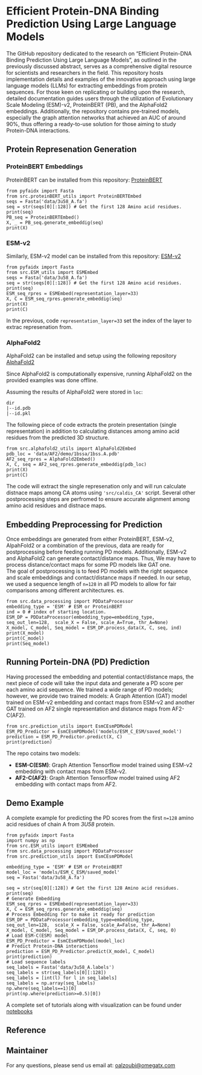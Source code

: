 # Efficient Protein-DNA Binding Prediction Using Large Language Models
The GitHub repository dedicated to the research on “Efficient Protein-DNA Binding Prediction Using Large Language Models”, as outlined in the previously discussed abstract, serves as a comprehensive digital resource for scientists and researchers in the field. This repository hosts implementation details and examples of the innovative approach using large language models (LLMs) for extracting embeddings from protein sequences. For those keen on replicating or building upon the research, detailed documentation guides users through the utilization of Evolutionary Scale Modeling (ESM)-v2, ProteinBERT (PB), and the AlphaFold2 embeddings. Additionally, the repository contains pre-trained models, especially the graph attention networks that achieved an AUC of around 90%, thus offering a ready-to-use solution for those aiming to study Protein-DNA interactions. 

## Protein Represenation Generation
### ProteinBERT Embeddings 
ProteinBERT can be installed from this repository: [ProteinBERT](https://github.com/nadavbra/protein_bert) </br>
```
from pyfaidx import Fasta
from src.proteinBERT_utils import ProteinBERTEmbed 
seqs = Fasta('data/3u58_A.fa')
seq = str(seqs[0][:128]) # Get the first 128 Amino acid residues.
print(seq)
PB_seq = ProteinBERTEmbed()
X, _ = PB_seq.generate_embeddig(seq)
print(X)

```
### ESM-v2
Similarly, ESM-v2 model can be installed from this repository: [ESM-v2](https://github.com/facebookresearch/esm)

```
from pyfaidx import Fasta
from src.ESM_utils import ESMEmbed
seqs = Fasta('data/3u58_A.fa')
seq = str(seqs[0][:128]) # Get the first 128 Amino acid residues.
print(seq)
ESM_seq_rpres = ESMEmbed(representation_layer=33)
X, C = ESM_seq_rpres.generate_embeddig(seq)
print(X)
print(C)
```
In the previous, code `representation_layer=33` set the index of the layer to extrac represenation from. 
### AlphaFold2 
AlphaFold2 can be installed and setup using the following repository [AlphaFold2](https://github.com/google-deepmind/alphafold) </br>

Since AlphaFold2 is computationally expensive, running AlphaFold2 on the provided examples was done offline. </br>

Assuming the results of AlphaFold2 were stored in `loc`:
```
dir
|--id.pdb
|--id.pkl
```
The following piece of code extracts the protein presentation (single representation) in addition to calculating distances among amino acid residues from the predicted 3D structure. 


```
from src.alphafold2_utils import AlphaFold2Embed
pdb_loc = 'data/AF2/demo/1bssa/1bss.A.pdb'
AF2_seq_rpres = AlphaFold2Embed()
X, C, seq = AF2_seq_rpres.generate_embeddig(pdb_loc)
print(X)
print(C)

```
The code will extract the single represenation only and will run calculate distnace maps among CA atoms using `'src/caldis_CA'` script. Several other postprocessing steps are perfromed to ensure accurate alignment among amino acid residues and distnace maps. 

## Embedding Preprocessing for Prediction
Once embeddings are generated from either ProteinBERT, ESM-v2, AlpahFold2 or a combination of the previous, data are ready for postprocessing before feeding running PD models. Additionally, ESM-v2 and AlphaFold2 can generate contact/distance maps. Thus,   We may have to process distance/contact maps for some PD  models like GAT one. </br>
 The goal of postprocessing is to feed PD models with the right sequence and scale embeddings and contact/distance maps if needed.  In our setup, we used a sequence length of `n=128` in all PD models to allow for fair comparisons among different architectures. es. 

```
from src.data_processing import PDDataProcessor
embedding_type = 'ESM' # ESM or ProteinBERT
ind = 0 # index of starting location. 
ESM_DP = PDDataProcessor(embedding_type=embedding_type, seq_out_len=128,  scale_X = False, scale_A=True, thr_A=None)
X_model, C_model, Seq_model = ESM_DP.process_data(X, C, seq, ind)
print(X_model)
print(C_model)
print(Seq_model)

```

## Running Portein-DNA (PD) Prediction  
Having processed the embedding and potential contact/distance maps, the next piece of code will take the input data and generate a PD score per each amino acid sequence.  We trained a wide range of  PD models; however, we provide two trained models: A Graph Attention (GAT) model trained on ESM-v2 embedding and contact maps from ESM-v2 and another GAT trained on AF2 single representation and distance maps from  AF2-C(AF2). 

```
from src.prediction_utils import EsmCEsmPDModel
ESM_PD_Predictor = EsmCEsmPDModel('models/ESM_C_ESM/saved_model')
prediction = ESM_PD_Predictor.predict(X, C)
print(prediction)

```
The repo cotains two models:
- **ESM-C(ESM)**: Graph Attention Tensorflow model trained using ESM-v2 embedding with contact maps from ESM-v2. 
- **AF2-C(AF2)**: Graph Attention Tensorflow model trained using AF2 embedding with contact maps from AF2. 

## Demo Example 
A complete example for predicting the PD scores from the first `n=128` amino acid residues of chain A from *3U58* protein. 

```
from pyfaidx import Fasta
import numpy as np
from src.ESM_utils import ESMEmbed
from src.data_processing import PDDataProcessor
from src.prediction_utils import EsmCEsmPDModel

embedding_type = 'ESM' # ESM or ProteinBERT
model_loc = 'models/ESM_C_ESM/saved_model'
seq = Fasta('data/3u58_A.fa')

seq = str(seq[0][:128]) # Get the first 128 Amino acid residues.
print(seq)
# Generate Embedding
ESM_seq_rpres = ESMEmbed(representation_layer=33)
X, C = ESM_seq_rpres.generate_embeddig(seq)
# Process Embedding for to make it ready for prediction 
ESM_DP = PDDataProcessor(embedding_type=embedding_type, seq_out_len=128,  scale_X = False, scale_A=False, thr_A=None)
X_model, C_model, Seq_model = ESM_DP.process_data(X, C, seq, 0)
# Load ESM-C(ESM) model
ESM_PD_Predictor = EsmCEsmPDModel(model_loc)
# Predict Protein-DNA interactions 
prediction = ESM_PD_Predictor.predict(X_model, C_model)
print(prediction)
# Load sequence labels
seq_labels = Fasta('data/3u58_A.labels')
seq_labels = str(seq_labels[0][:128])
seq_labels = [int(l) for l in seq_labels]
seq_labels = np.array(seq_labels)
np.where(seq_labels==1)[0]
print(np.where(prediction>=0.5)[0])

```
A complete set of tutorials along with visualization can be found under [notebooks](./notebooks)
## Reference

## Maintainer 
For any questions, please send us email at:
oalzoubi@omegatx.com